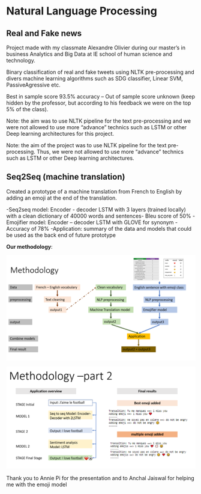 # Natural Language Processing

## Real and Fake news

Project made with my classmate Alexandre Olivier during our master’s in business Analytics and Big Data at IE school of human science and technology.

Binary classification of real and fake tweets using NLTK pre-processing and divers machine learning algorithms such as SDG classifier, Linear SVM, PassiveAgressive etc.

Best in sample score 93.5% accuracy – Out of sample score unknown (keep hidden by the professor, but according to his feedback we were on the top 5% of the class).

Note: the aim was to use NLTK pipeline for the text pre-processing and we were not allowed to use more “advance” technics such as LSTM or other Deep learning architectures for this project.

Note: the aim of the project was to use NLTK pipeline for the text pre-processing. Thus, we were not allowed to use more “advance” technics such as LSTM or other Deep learning architectures.




## Seq2Seq (machine translation)

Created a prototype of a machine translation from French to English by adding an emoji at the end of the translation.

-Seq2seq model: Encoder - decoder LSTM with 3 layers (trained locally) with a clean dictionary of 40000 words and sentences- Bleu score of 50%
-Emojifier model: Encoder – decoder LSTM with GLOVE for synonym -Accuracy of 78%
-Application: summary of the data and models that could be used as the back end of future prototype

**Our methodology**:

![alt text](https://github.com/viretc/Natural-Language-Processing/blob/master/Seq2seq/Images/meto1.PNG)

![alt text](https://github.com/viretc/Natural-Language-Processing/blob/master/Seq2seq/Images/meto2.PNG)


Thank you to Annie Pi for the presentation and to Anchal Jaiswal for helping me with the emoji model

